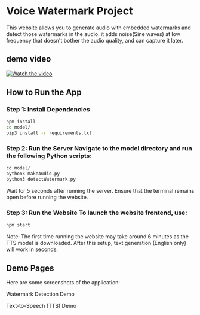# Voice Watermark Project

This website allows you to generate audio with embedded watermarks and detect those watermarks in the audio. it adds noise(Sine waves) at low frequency that doesn't bother the audio quality, and can capture it later.


## demo video
[![Watch the video](https://raw.githubusercontent.com/axion66/add_watermark_to_voice/demo_TTS.png)](https://raw.githubusercontent.com/axion66/add_watermark_to_voice/demo_video.mov)

## How to Run the App

### Step 1: Install Dependencies

```bash
npm install
cd model/
pip3 install -r requirements.txt
```

### Step 2: Run the Server Navigate to the model directory and run the following Python scripts:

```python
cd model/
python3 makeAudio.py 
python3 detectWatermark.py
```
Wait for 5 seconds after running the server. Ensure that the terminal remains open before running the website.

### Step 3: Run the Website To launch the website frontend, use:
```bash
npm start
```
Note: The first time running the website may take around 6 minutes as the TTS model is downloaded. After this setup, text generation (English only) will work in seconds.

## Demo Pages

Here are some screenshots of the application:

Watermark Detection Demo

Text-to-Speech (TTS) Demo


